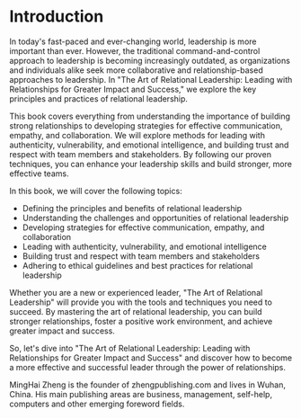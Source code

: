 # Introduction

In today's fast-paced and ever-changing world, leadership is more important than ever. However, the traditional command-and-control approach to leadership is becoming increasingly outdated, as organizations and individuals alike seek more collaborative and relationship-based approaches to leadership. In "The Art of Relational Leadership: Leading with Relationships for Greater Impact and Success," we explore the key principles and practices of relational leadership.

This book covers everything from understanding the importance of building strong relationships to developing strategies for effective communication, empathy, and collaboration. We will explore methods for leading with authenticity, vulnerability, and emotional intelligence, and building trust and respect with team members and stakeholders. By following our proven techniques, you can enhance your leadership skills and build stronger, more effective teams.

In this book, we will cover the following topics:

* Defining the principles and benefits of relational leadership
* Understanding the challenges and opportunities of relational leadership
* Developing strategies for effective communication, empathy, and collaboration
* Leading with authenticity, vulnerability, and emotional intelligence
* Building trust and respect with team members and stakeholders
* Adhering to ethical guidelines and best practices for relational leadership

Whether you are a new or experienced leader, "The Art of Relational Leadership" will provide you with the tools and techniques you need to succeed. By mastering the art of relational leadership, you can build stronger relationships, foster a positive work environment, and achieve greater impact and success.

So, let's dive into "The Art of Relational Leadership: Leading with Relationships for Greater Impact and Success" and discover how to become a more effective and successful leader through the power of relationships.


MingHai Zheng is the founder of zhengpublishing.com and lives in Wuhan, China. His main publishing areas are business, management, self-help, computers and other emerging foreword fields.

